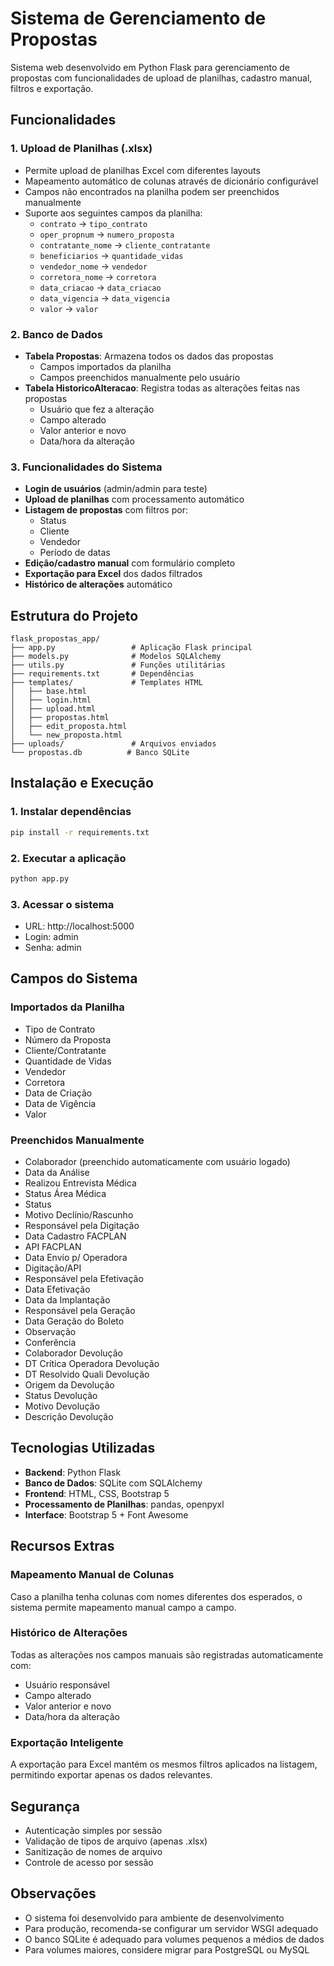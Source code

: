 # Sistema de Gerenciamento de Propostas

Sistema web desenvolvido em Python Flask para gerenciamento de propostas com funcionalidades de upload de planilhas, cadastro manual, filtros e exportação.

## Funcionalidades

### 1. Upload de Planilhas (.xlsx)
- Permite upload de planilhas Excel com diferentes layouts
- Mapeamento automático de colunas através de dicionário configurável
- Campos não encontrados na planilha podem ser preenchidos manualmente
- Suporte aos seguintes campos da planilha:
  - `contrato` → `tipo_contrato`
  - `oper_propnum` → `numero_proposta`
  - `contratante_nome` → `cliente_contratante`
  - `beneficiarios` → `quantidade_vidas`
  - `vendedor_nome` → `vendedor`
  - `corretora_nome` → `corretora`
  - `data_criacao` → `data_criacao`
  - `data_vigencia` → `data_vigencia`
  - `valor` → `valor`

### 2. Banco de Dados
- **Tabela Propostas**: Armazena todos os dados das propostas
  - Campos importados da planilha
  - Campos preenchidos manualmente pelo usuário
- **Tabela HistoricoAlteracao**: Registra todas as alterações feitas nas propostas
  - Usuário que fez a alteração
  - Campo alterado
  - Valor anterior e novo
  - Data/hora da alteração

### 3. Funcionalidades do Sistema
- **Login de usuários** (admin/admin para teste)
- **Upload de planilhas** com processamento automático
- **Listagem de propostas** com filtros por:
  - Status
  - Cliente
  - Vendedor
  - Período de datas
- **Edição/cadastro manual** com formulário completo
- **Exportação para Excel** dos dados filtrados
- **Histórico de alterações** automático

## Estrutura do Projeto

```
flask_propostas_app/
├── app.py                 # Aplicação Flask principal
├── models.py              # Modelos SQLAlchemy
├── utils.py               # Funções utilitárias
├── requirements.txt       # Dependências
├── templates/             # Templates HTML
│   ├── base.html
│   ├── login.html
│   ├── upload.html
│   ├── propostas.html
│   ├── edit_proposta.html
│   └── new_proposta.html
├── uploads/               # Arquivos enviados
└── propostas.db          # Banco SQLite
```

## Instalação e Execução

### 1. Instalar dependências
```bash
pip install -r requirements.txt
```

### 2. Executar a aplicação
```bash
python app.py
```

### 3. Acessar o sistema
- URL: http://localhost:5000
- Login: admin
- Senha: admin

## Campos do Sistema

### Importados da Planilha
- Tipo de Contrato
- Número da Proposta
- Cliente/Contratante
- Quantidade de Vidas
- Vendedor
- Corretora
- Data de Criação
- Data de Vigência
- Valor

### Preenchidos Manualmente
- Colaborador (preenchido automaticamente com usuário logado)
- Data da Análise
- Realizou Entrevista Médica
- Status Área Médica
- Status
- Motivo Declínio/Rascunho
- Responsável pela Digitação
- Data Cadastro FACPLAN
- API FACPLAN
- Data Envio p/ Operadora
- Digitação/API
- Responsável pela Efetivação
- Data Efetivação
- Data da Implantação
- Responsável pela Geração
- Data Geração do Boleto
- Observação
- Conferência
- Colaborador Devolução
- DT Crítica Operadora Devolução
- DT Resolvido Quali Devolução
- Origem da Devolução
- Status Devolução
- Motivo Devolução
- Descrição Devolução

## Tecnologias Utilizadas

- **Backend**: Python Flask
- **Banco de Dados**: SQLite com SQLAlchemy
- **Frontend**: HTML, CSS, Bootstrap 5
- **Processamento de Planilhas**: pandas, openpyxl
- **Interface**: Bootstrap 5 + Font Awesome

## Recursos Extras

### Mapeamento Manual de Colunas
Caso a planilha tenha colunas com nomes diferentes dos esperados, o sistema permite mapeamento manual campo a campo.

### Histórico de Alterações
Todas as alterações nos campos manuais são registradas automaticamente com:
- Usuário responsável
- Campo alterado
- Valor anterior e novo
- Data/hora da alteração

### Exportação Inteligente
A exportação para Excel mantém os mesmos filtros aplicados na listagem, permitindo exportar apenas os dados relevantes.

## Segurança

- Autenticação simples por sessão
- Validação de tipos de arquivo (apenas .xlsx)
- Sanitização de nomes de arquivo
- Controle de acesso por sessão

## Observações

- O sistema foi desenvolvido para ambiente de desenvolvimento
- Para produção, recomenda-se configurar um servidor WSGI adequado
- O banco SQLite é adequado para volumes pequenos a médios de dados
- Para volumes maiores, considere migrar para PostgreSQL ou MySQL

